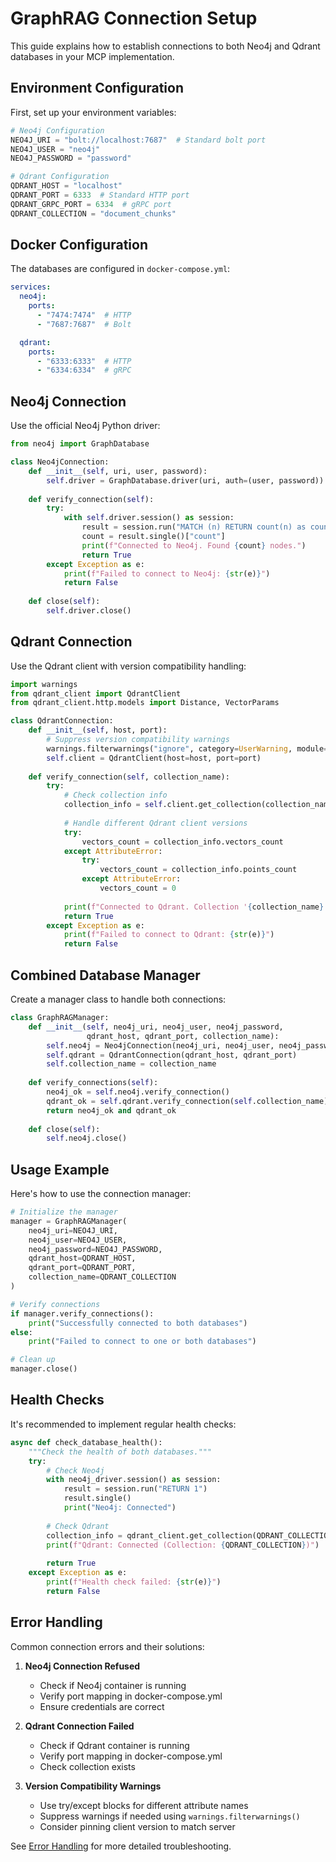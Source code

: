 # GraphRAG Connection Setup

This guide explains how to establish connections to both Neo4j and Qdrant databases in your MCP implementation.

## Environment Configuration

First, set up your environment variables:

```python
# Neo4j Configuration
NEO4J_URI = "bolt://localhost:7687"  # Standard bolt port
NEO4J_USER = "neo4j"
NEO4J_PASSWORD = "password"

# Qdrant Configuration
QDRANT_HOST = "localhost"
QDRANT_PORT = 6333  # Standard HTTP port
QDRANT_GRPC_PORT = 6334  # gRPC port
QDRANT_COLLECTION = "document_chunks"
```

## Docker Configuration

The databases are configured in `docker-compose.yml`:

```yaml
services:
  neo4j:
    ports:
      - "7474:7474"  # HTTP
      - "7687:7687"  # Bolt

  qdrant:
    ports:
      - "6333:6333"  # HTTP
      - "6334:6334"  # gRPC
```

## Neo4j Connection

Use the official Neo4j Python driver:

```python
from neo4j import GraphDatabase

class Neo4jConnection:
    def __init__(self, uri, user, password):
        self.driver = GraphDatabase.driver(uri, auth=(user, password))
        
    def verify_connection(self):
        try:
            with self.driver.session() as session:
                result = session.run("MATCH (n) RETURN count(n) as count")
                count = result.single()["count"]
                print(f"Connected to Neo4j. Found {count} nodes.")
                return True
        except Exception as e:
            print(f"Failed to connect to Neo4j: {str(e)}")
            return False
            
    def close(self):
        self.driver.close()
```

## Qdrant Connection

Use the Qdrant client with version compatibility handling:

```python
import warnings
from qdrant_client import QdrantClient
from qdrant_client.http.models import Distance, VectorParams

class QdrantConnection:
    def __init__(self, host, port):
        # Suppress version compatibility warnings
        warnings.filterwarnings("ignore", category=UserWarning, module="qdrant_client")
        self.client = QdrantClient(host=host, port=port)
        
    def verify_connection(self, collection_name):
        try:
            # Check collection info
            collection_info = self.client.get_collection(collection_name)
            
            # Handle different Qdrant client versions
            try:
                vectors_count = collection_info.vectors_count
            except AttributeError:
                try:
                    vectors_count = collection_info.points_count
                except AttributeError:
                    vectors_count = 0
                
            print(f"Connected to Qdrant. Collection '{collection_name}' has {vectors_count} vectors.")
            return True
        except Exception as e:
            print(f"Failed to connect to Qdrant: {str(e)}")
            return False
```

## Combined Database Manager

Create a manager class to handle both connections:

```python
class GraphRAGManager:
    def __init__(self, neo4j_uri, neo4j_user, neo4j_password, 
                 qdrant_host, qdrant_port, collection_name):
        self.neo4j = Neo4jConnection(neo4j_uri, neo4j_user, neo4j_password)
        self.qdrant = QdrantConnection(qdrant_host, qdrant_port)
        self.collection_name = collection_name
        
    def verify_connections(self):
        neo4j_ok = self.neo4j.verify_connection()
        qdrant_ok = self.qdrant.verify_connection(self.collection_name)
        return neo4j_ok and qdrant_ok
        
    def close(self):
        self.neo4j.close()
```

## Usage Example

Here's how to use the connection manager:

```python
# Initialize the manager
manager = GraphRAGManager(
    neo4j_uri=NEO4J_URI,
    neo4j_user=NEO4J_USER,
    neo4j_password=NEO4J_PASSWORD,
    qdrant_host=QDRANT_HOST,
    qdrant_port=QDRANT_PORT,
    collection_name=QDRANT_COLLECTION
)

# Verify connections
if manager.verify_connections():
    print("Successfully connected to both databases")
else:
    print("Failed to connect to one or both databases")

# Clean up
manager.close()
```

## Health Checks

It's recommended to implement regular health checks:

```python
async def check_database_health():
    """Check the health of both databases."""
    try:
        # Check Neo4j
        with neo4j_driver.session() as session:
            result = session.run("RETURN 1")
            result.single()
            print("Neo4j: Connected")
            
        # Check Qdrant
        collection_info = qdrant_client.get_collection(QDRANT_COLLECTION)
        print(f"Qdrant: Connected (Collection: {QDRANT_COLLECTION})")
        
        return True
    except Exception as e:
        print(f"Health check failed: {str(e)}")
        return False
```

## Error Handling

Common connection errors and their solutions:

1. **Neo4j Connection Refused**
   - Check if Neo4j container is running
   - Verify port mapping in docker-compose.yml
   - Ensure credentials are correct

2. **Qdrant Connection Failed**
   - Check if Qdrant container is running
   - Verify port mapping in docker-compose.yml
   - Check collection exists

3. **Version Compatibility Warnings**
   - Use try/except blocks for different attribute names
   - Suppress warnings if needed using `warnings.filterwarnings()`
   - Consider pinning client version to match server

See [Error Handling](error_handling.md) for more detailed troubleshooting. 